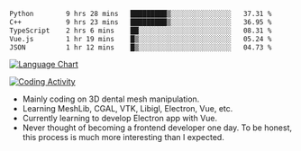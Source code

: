 <!--START_SECTION:waka-->

```txt
Python        9 hrs 28 mins   █████████▒░░░░░░░░░░░░░░░   37.31 %
C++           9 hrs 23 mins   █████████▒░░░░░░░░░░░░░░░   36.95 %
TypeScript    2 hrs 6 mins    ██░░░░░░░░░░░░░░░░░░░░░░░   08.31 %
Vue.js        1 hr 19 mins    █▒░░░░░░░░░░░░░░░░░░░░░░░   05.24 %
JSON          1 hr 12 mins    █▒░░░░░░░░░░░░░░░░░░░░░░░   04.73 %
```

<!--END_SECTION:waka-->

<!--START_SECTION:waka_lang_chart_svg-->
[![Language Chart](https://wakatime.com/share/@DYPro_MIKE/13ed6aa1-fa8f-42b5-8fa7-97c58e94375f.svg)](https://wakatime.com)
<!--END_SECTION:waka_lang_chart_svg-->

<!--START_SECTION:waka_coding_activity_svg-->
[![Coding Activity](https://wakatime.com/share/@DYPro_MIKE/2224f81a-edc4-46bb-b59e-25de5147ed15.svg)](https://wakatime.com)
<!--END_SECTION:waka_coding_activity_svg-->

<!--
**0x11111111/0x11111111** is a ✨ _special_ ✨ repository because its `README.md` (this file) appears on your GitHub profile.

Here are some ideas to get you started:

- 🔭 I’m currently working on ...
- 🌱 I’m currently learning ...
- 👯 I’m looking to collaborate on ...
- 🤔 I’m looking for help with ...
- 💬 Ask me about ...
- 📫 How to reach me: ...
- 😄 Pronouns: ...
- ⚡ Fun fact: ...
-->
- Mainly coding on 3D dental mesh manipulation.
- Learning MeshLib, CGAL, VTK, Libigl, Electron, Vue, etc.
- Currently learning to develop Electron app with Vue.
- Never thought of becoming a frontend developer one day. To be honest, this process is much more interesting than I expected.
